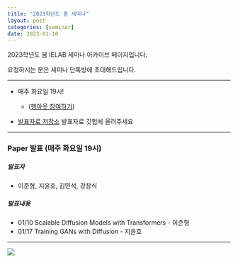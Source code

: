 ```yaml
---
title: "2023학년도 봄 세미나"
layout: post
categories: [seminar]
date: 2023-01-10
---
```

2023학년도 봄 IELAB 세미나 아카이브 페이지입니다. 

요청하시는 분은 세미나 단톡방에 초대해드립니다.

---

- 매주 화요일 19시!
	- ([행아웃 참여하기](https://meet.google.com/qmh-tzbp-vha))

- [발표자료 저장소](https://github.com/Intelligence-Engineering-LAB-KU/Seminar/tree/master/2023) 발표자료 깃헙에 올려주세요

---

### Paper 발표 (매주 화요일 19시)

##### 발표자

- 이준형, 지윤호, 김민석, 강창식

##### 발표내용 

- 01/10 Scalable Diffusion Models with Transformers - 이준형
- 01/17 Training GANs with Diffusion - 지윤호






---

![]([https://pbs.twimg.com/media/Ef4CZMGUYAA-SOY?format=png&name=240x240](https://www.mememaker.net/static/images/memes/4848586.jpg))
